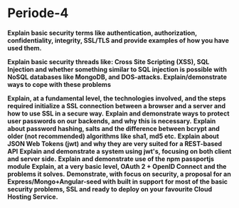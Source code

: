 # Periode-4

**Explain basic security terms like authentication, authorization, confidentiality, integrity, SSL/TLS and
provide examples of how you have used them.**

**Explain basic security threads like: Cross Site Scripting (XSS), SQL Injection and whether something similar
to SQL injection is possible with NoSQL databases like MongoDB, and DOS-attacks. Explain/demonstrate
ways to cope with these problems**

**Explain, at a fundamental level, the technologies involved, and the steps required initialize a SSL connection
between a browser and a server and how to use SSL in a secure way.**
**Explain and demonstrate ways to protect user passwords on our backends, and why this is necessary.**
**Explain about password hashing, salts and the difference between bcrypt and older (not recommended)
algorithms like sha1, md5 etc.**
**Explain about JSON Web Tokens (jwt) and why they are very suited for a REST-based API**
**Explain and demonstrate a system using jwt's, focusing on both client and server side.**
**Explain and demonstrate use of the npm passportjs module**
**Explain, at a very basic level, OAuth 2 + OpenID Connect and the problems it solves.**
**Demonstrate, with focus on security, a proposal for an Express/Mongo+Angular-seed with built in support**
**for most of the basic security problems, SSL and ready to deploy on your favourite Cloud Hosting Service.**
